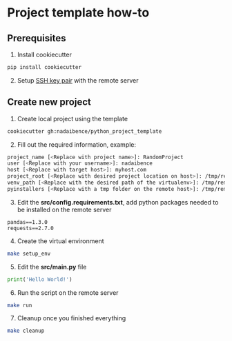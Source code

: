 Project template how-to
===

Prerequisites
---

1. Install cookiecutter
```bash
pip install cookiecutter
```

2. Setup [SSH key pair](https://docs.github.com/en/github/authenticating-to-github/connecting-to-github-with-ssh/generating-a-new-ssh-key-and-adding-it-to-the-ssh-agent) with the remote server

Create new project
---

1. Create local project using the template 
```bash
cookiecutter gh:nadaibence/python_project_template
```

2. Fill out the required information, example:
```bash
project_name [<Replace with project name>]: RandomProject
user [<Replace with your username>]: nadaibence
host [<Replace with target host>]: myhost.com
project_root [<Replace with desired project location on host>]: /tmp/remote_project_folder
venv_path [<Replace with the desired path of the virtualenv>]: /tmp/remote_project_venv
pyinstallers [<Replace with a tmp folder on the remote host>]: /tmp/remote_project_folder
```

3. Edit the **src/config.requirements.txt**, add python packages needed to be installed on the remote server
```text
pandas==1.3.0
requests==2.7.0
```

4. Create the virtual environment
```bash
make setup_env
```

5. Edit the **src/main.py** file
```python
print('Hello World!')
```

6. Run the script on the remote server
```bash
make run
```

7. Cleanup once you finished everything
```bash
make cleanup
```